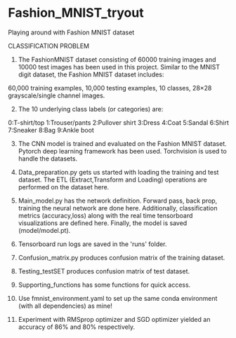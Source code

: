 # Fashion_MNIST_tryout

Playing around with Fashion MNIST dataset

CLASSIFICATION PROBLEM

1. The FashionMNIST dataset consisting of 60000 training images and 10000 test images has been used in this project. Similar to the MNIST digit dataset, the Fashion MNIST dataset includes:

60,000 training examples,
10,000 testing examples,
10 classes,
28×28 grayscale/single channel images.

2. The 10 underlying class labels (or categories) are:


0:T-shirt/top
1:Trouser/pants
2:Pullover shirt
3:Dress
4:Coat
5:Sandal
6:Shirt
7:Sneaker
8:Bag
9:Ankle boot

3. The CNN model is trained and evaluated on the Fashion MNIST dataset. Pytorch deep learning framework has been used. Torchvision is used to handle the datasets.

4. Data_preparation.py gets us started with loading the training and test dataset. The ETL (Extract,Transform and Loading) operations are performed on the dataset here.

5. Main_model.py has the network definition. Forward pass, back prop, training the neural network are done here. Additionally, classification metrics (accuracy,loss) along with the real time tensorboard visualizations are defined here. Finally, the model is saved (model/model.pt).

6. Tensorboard run logs are saved in the 'runs' folder.

7. Confusion_matrix.py produces confusion matrix of the training dataset.

8. Testing_testSET produces confusion matrix of test dataset.

9. Supporting_functions has some functions for quick access.

10. Use fmnist_environment.yaml to set up the same conda environment (with all dependencies) as mine!

11. Experiment with RMSprop optimizer and SGD optimizer yielded an accuracy of 86% and 80% respectively.
